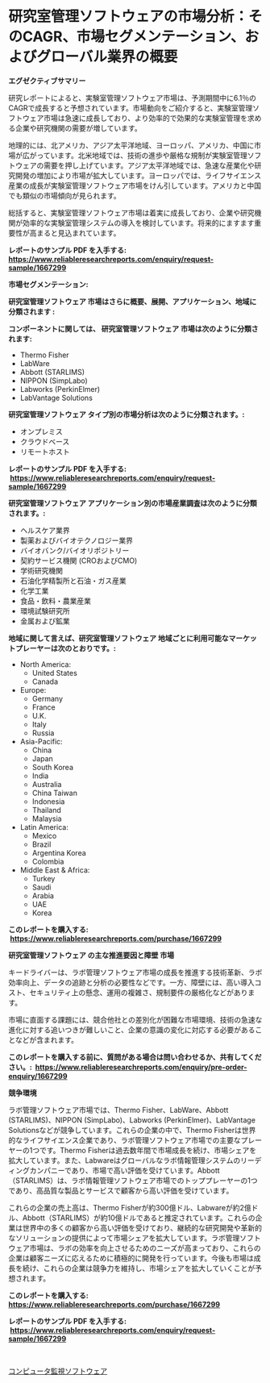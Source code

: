 <p><h1>研究室管理ソフトウェアの市場分析：そのCAGR、市場セグメンテーション、およびグローバル業界の概要</h1></p><p><strong>エグゼクティブサマリー</strong></p>
<p><p>研究レポートによると、実験室管理ソフトウェア市場は、予測期間中に6.1％のCAGRで成長すると予想されています。市場動向をご紹介すると、実験室管理ソフトウェア市場は急速に成長しており、より効率的で効果的な実験室管理を求める企業や研究機関の需要が増しています。</p><p>地理的には、北アメリカ、アジア太平洋地域、ヨーロッパ、アメリカ、中国に市場が広がっています。北米地域では、技術の進歩や厳格な規制が実験室管理ソフトウェアの需要を押し上げています。アジア太平洋地域では、急速な産業化や研究開発の増加により市場が拡大しています。ヨーロッパでは、ライフサイエンス産業の成長が実験室管理ソフトウェア市場をけん引しています。アメリカと中国でも類似の市場傾向が見られます。</p><p>総括すると、実験室管理ソフトウェア市場は着実に成長しており、企業や研究機関が効率的な実験室管理システムの導入を検討しています。将来的にますます重要性が高まると見込まれています。</p></p>
<p><strong>レポートのサンプル PDF を入手する: <a href="https://www.reliableresearchreports.com/enquiry/request-sample/1667299">https://www.reliableresearchreports.com/enquiry/request-sample/1667299</a></strong></p>
<p><strong>市場セグメンテーション:</strong></p>
<p><strong> 研究室管理ソフトウェア 市場はさらに概要、展開、アプリケーション、地域に分類されます :</strong></p>
<p><strong>コンポーネントに関しては、 研究室管理ソフトウェア 市場は次のように分類されます: &nbsp;</strong></p>
<p><ul><li>Thermo Fisher</li><li>LabWare</li><li>Abbott (STARLIMS)</li><li>NIPPON (SimpLabo)</li><li>Labworks (PerkinElmer)</li><li>LabVantage Solutions</li></ul></p>
<p><strong> 研究室管理ソフトウェア タイプ別の市場分析は次のように分類されます。:</strong></p>
<p><ul><li>オンプレミス</li><li>クラウドベース</li><li>リモートホスト</li></ul></p>
<p><strong>レポートのサンプル PDF を入手する: &nbsp;<a href="https://www.reliableresearchreports.com/enquiry/request-sample/1667299">https://www.reliableresearchreports.com/enquiry/request-sample/1667299</a></strong></p>
<p><strong> 研究室管理ソフトウェア アプリケーション別の市場産業調査は次のように分類されます。:</strong></p>
<p><ul><li>ヘルスケア業界</li><li>製薬およびバイオテクノロジー業界</li><li>バイオバンク/バイオリポジトリー</li><li>契約サービス機関 (CROおよびCMO)</li><li>学術研究機関</li><li>石油化学精製所と石油・ガス産業</li><li>化学工業</li><li>食品・飲料・農業産業</li><li>環境試験研究所</li><li>金属および鉱業</li></ul></p>
<p><strong>地域に関して言えば、研究室管理ソフトウェア 地域ごとに利用可能なマーケットプレーヤーは次のとおりです。:</strong></p>
<p><ul>
    <li>
        North America:
        <ul>
            <li>United States</li>
            <li>Canada</li>
        </ul>
    </li>
    <li>
        Europe:
        <ul>
            <li>Germany</li>
            <li>France</li>
            <li>U.K.</li>
            <li>Italy</li>
            <li>Russia</li>
        </ul>
    </li>
    <li>
        Asia-Pacific:
        <ul>
            <li>China</li>
            <li>Japan</li>
            <li>South Korea</li>
            <li>India</li>
            <li>Australia</li>
            <li>China Taiwan</li>
            <li>Indonesia</li>
            <li>Thailand</li>
            <li>Malaysia</li>
        </ul>
    </li>
    <li>
        Latin America:
        <ul>
            <li>Mexico</li>
            <li>Brazil</li>
            <li>Argentina Korea</li>
            <li>Colombia</li>
        </ul>
    </li>
    <li>
        Middle East & Africa:
        <ul>
            <li>Turkey</li>
            <li>Saudi</li>
            <li>Arabia</li>
            <li>UAE</li>
            <li>Korea</li>
        </ul>
    </li>
    </ul></p>
<p><strong>このレポートを購入する: &nbsp;<a href="https://www.reliableresearchreports.com/purchase/1667299">https://www.reliableresearchreports.com/purchase/1667299</a></strong></p>
<p><strong>研究室管理ソフトウェア の主な推進要因と障壁 市場</strong></p>
<p><p>キードライバーは、ラボ管理ソフトウェア市場の成長を推進する技術革新、ラボ効率向上、データの追跡と分析の必要性などです。一方、障壁には、高い導入コスト、セキュリティ上の懸念、運用の複雑さ、規制要件の厳格化などがあります。</p><p>市場に直面する課題には、競合他社との差別化が困難な市場環境、技術の急速な進化に対する追いつきが難しいこと、企業の意識の変化に対応する必要があることなどが含まれます。</p></p>
<p><strong>このレポートを購入する前に、質問がある場合は問い合わせるか、共有してください。:&nbsp; <a href="https://www.reliableresearchreports.com/enquiry/pre-order-enquiry/1667299">https://www.reliableresearchreports.com/enquiry/pre-order-enquiry/1667299</a></strong></p>
<p><strong>競争環境</strong></p>
<p><p>ラボ管理ソフトウェア市場では、Thermo Fisher、LabWare、Abbott (STARLIMS)、NIPPON (SimpLabo)、Labworks (PerkinElmer)、LabVantage Solutionsなどが競争しています。これらの企業の中で、Thermo Fisherは世界的なライフサイエンス企業であり、ラボ管理ソフトウェア市場での主要なプレーヤーの1つです。Thermo Fisherは過去数年間で市場成長を続け、市場シェアを拡大しています。また、Labwareはグローバルなラボ情報管理システムのリーディングカンパニーであり、市場で高い評価を受けています。Abbott（STARLIMS）は、ラボ情報管理ソフトウェア市場でのトッププレーヤーの1つであり、高品質な製品とサービスで顧客から高い評価を受けています。</p><p>これらの企業の売上高は、Thermo Fisherが約300億ドル、Labwareが約2億ドル、Abbott（STARLIMS）が約10億ドルであると推定されています。これらの企業は世界中の多くの顧客から高い評価を受けており、継続的な研究開発や革新的なソリューションの提供によって市場シェアを拡大しています。ラボ管理ソフトウェア市場は、ラボの効率を向上させるためのニーズが高まっており、これらの企業は顧客ニーズに応えるために積極的に開発を行っています。今後も市場は成長を続け、これらの企業は競争力を維持し、市場シェアを拡大していくことが予想されます。</p></p>
<p><strong>このレポートを購入する: &nbsp; <a href="https://www.reliableresearchreports.com/purchase/1667299">https://www.reliableresearchreports.com/purchase/1667299</a></strong></p>
<p><strong>レポートのサンプル PDF を入手する: &nbsp;<a href="https://www.reliableresearchreports.com/enquiry/request-sample/1667299">https://www.reliableresearchreports.com/enquiry/request-sample/1667299</a></strong><strong></strong></p>
<p>&nbsp;</p>
<p><p><a href="https://github.com/Sophiaard2003/Market-Research-Report-List-1/blob/main/349188115166.md">コンピュータ監視ソフトウェア</a></p></p>